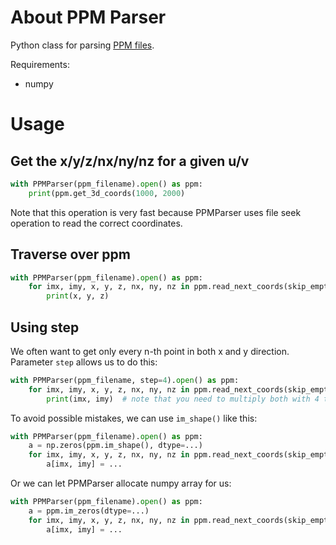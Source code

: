 # About PPM Parser

Python class for parsing [PPM files](https://scrollprize.org/tutorial3#rendering-the-segment).

Requirements:
- numpy

# Usage

## Get the x/y/z/nx/ny/nz for a given u/v

```py
with PPMParser(ppm_filename).open() as ppm:
    print(ppm.get_3d_coords(1000, 2000)
```

Note that this operation is very fast because PPMParser uses file seek operation to read the correct coordinates.

## Traverse over ppm
```py
with PPMParser(ppm_filename).open() as ppm:
    for imx, imy, x, y, z, nx, ny, nz in ppm.read_next_coords(skip_empty=True):
        print(x, y, z)
```

## Using step

We often want to get only every n-th point in both x and y direction. Parameter `step` allows us to do this:
```py
with PPMParser(ppm_filename, step=4).open() as ppm:
    for imx, imy, x, y, z, nx, ny, nz in ppm.read_next_coords(skip_empty=True):
        print(imx, imy)  # note that you need to multiply both with 4 to get the original coordinates
```

To avoid possible mistakes, we can use `im_shape()` like this:
```py
with PPMParser(ppm_filename).open() as ppm:
    a = np.zeros(ppm.im_shape(), dtype=...)
    for imx, imy, x, y, z, nx, ny, nz in ppm.read_next_coords(skip_empty=True):
        a[imx, imy] = ...
```

Or we can let PPMParser allocate numpy array for us:
```py
with PPMParser(ppm_filename).open() as ppm:
    a = ppm.im_zeros(dtype=...)
    for imx, imy, x, y, z, nx, ny, nz in ppm.read_next_coords(skip_empty=True):
        a[imx, imy] = ...
```
